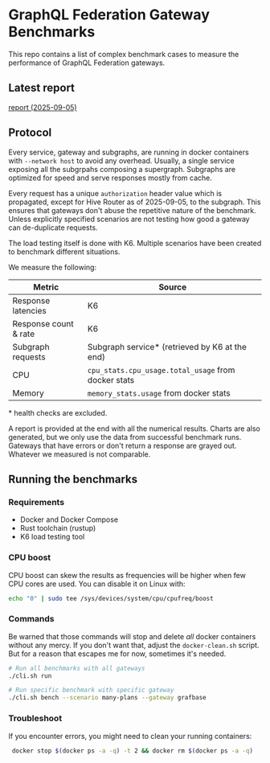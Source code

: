 # GraphQL Federation Gateway Benchmarks

This repo contains a list of complex benchmark cases to measure the performance of GraphQL Federation gateways.

## Latest report

[report (2025-09-05)](./REPORT.md)

## Protocol

Every service, gateway and subgraphs, are running in docker containers with `--network host` to avoid any overhead.
Usually, a single service exposing all the subgrpahs composing a supergraph. Subgraphs are optimized for speed and serve responses mostly from cache.

Every request has a unique `authorization` header value which is propagated, except for Hive Router as of 2025-09-05, to the subgraph. This ensures that gateways don't abuse the repetitive nature of the benchmark. Unless explicitly specified scenarios are not testing how good a gateway can de-duplicate requests.

The load testing itself is done with K6. Multiple scenarios have been created to benchmark different situations.

We measure the following:

| Metric                | Source                                              |
| --------------------- | --------------------------------------------------- |
| Response latencies    | K6                                                  |
| Response count & rate | K6                                                  |
| Subgraph requests     | Subgraph service\* (retrieved by K6 at the end)     |
| CPU                   | `cpu_stats.cpu_usage.total_usage` from docker stats |
| Memory                | `memory_stats.usage` from docker stats              |

\* health checks are excluded.

A report is provided at the end with all the numerical results. Charts are also generated, but we only use the data from successful benchmark runs. Gateways that have errors or don't return a response are grayed out. Whatever we measured is not comparable.

## Running the benchmarks

### Requirements

- Docker and Docker Compose
- Rust toolchain (rustup)
- K6 load testing tool

### CPU boost

CPU boost can skew the results as frequencies will be higher when few CPU cores are used. You can disable it on Linux with:

```sh
echo "0" | sudo tee /sys/devices/system/cpu/cpufreq/boost
```

### Commands

Be warned that those commands will stop and delete _all_ docker containers without any mercy. If you don't want that, adjust the `docker-clean.sh` script. But for a reason that escapes me for now, sometimes it's needed.

```bash
# Run all benchmarks with all gateways
./cli.sh run

# Run specific benchmark with specific gateway
./cli.sh bench --scenario many-plans --gateway grafbase
```

### Troubleshoot

If you encounter errors, you might need to clean your running containers:

```sh
 docker stop $(docker ps -a -q) -t 2 && docker rm $(docker ps -a -q)
```
